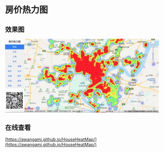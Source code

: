 
# 房价热力图

## 效果图

![效果图](./images/sample.jpg)

## 在线查看

[https://awangami.github.io/HouseHeatMap/](https://awangami.github.io/HouseHeatMap/)

